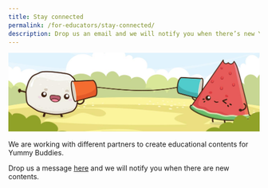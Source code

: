 ```yaml
---
title: Stay connected
permalink: /for-educators/stay-connected/
description: Drop us an email and we will notify you when there’s new Yummy contents!
---
```

![stay connected](/images/Website/educator_stay_connected.jpg)

We are working with different partners to create educational contents for Yummy Buddies.

Drop us a message [here](https://yummybuddies.sg) and we will notify you when there are new contents.